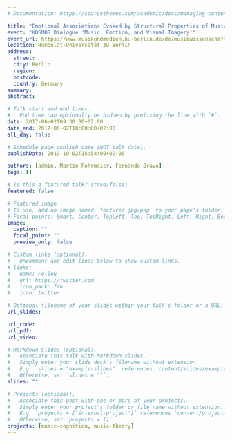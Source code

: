 ```yaml
---
# Documentation: https://sourcethemes.com/academic/docs/managing-content/

title: "Emotional Associations Evoked by Structural Properties of Musical Scales and Abstract Visual Shapes"
event: "KOSMOS Dialogue 'Music, Emotion, and Visual Imagery'"
event_url: https://www.musikundmedien.hu-berlin.de/de/musikwissenschaft/trans/aktuelles-1/kosmos_booklet.pdf
location: Humboldt-Universität zu Berlin
address:
  street:
  city: Berlin
  region:
  postcode:
  country: Germany
summary:
abstract:

# Talk start and end times.
#   End time can optionally be hidden by prefixing the line with `#`.
date: 2017-06-02T09:30:00+02:00
date_end: 2017-06-02T10:00:00+02:00
all_day: false

# Schedule page publish date (NOT talk date).
publishDate: 2019-10-02T15:54:00+02:00

authors: [admin, Martin Rohrmeier, Fernando Bravo]
tags: []

# Is this a featured talk? (true/false)
featured: false

# Featured image
# To use, add an image named `featured.jpg/png` to your page's folder.
# Focal points: Smart, Center, TopLeft, Top, TopRight, Left, Right, BottomLeft, Bottom, BottomRight.
image:
  caption: ""
  focal_point: ""
  preview_only: false

# Custom links (optional).
#   Uncomment and edit lines below to show custom links.
# links:
# - name: Follow
#   url: https://twitter.com
#   icon_pack: fab
#   icon: twitter

# Optional filename of your slides within your talk's folder or a URL.
url_slides:

url_code:
url_pdf:
url_video:

# Markdown Slides (optional).
#   Associate this talk with Markdown slides.
#   Simply enter your slide deck's filename without extension.
#   E.g. `slides = "example-slides"` references `content/slides/example-slides.md`.
#   Otherwise, set `slides = ""`.
slides: ""

# Projects (optional).
#   Associate this post with one or more of your projects.
#   Simply enter your project's folder or file name without extension.
#   E.g. `projects = ["internal-project"]` references `content/project/deep-learning/index.md`.
#   Otherwise, set `projects = []`.
projects: [music-cognition, music-theory]
---
```

